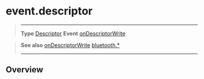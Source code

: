 # event.descriptor

> --------------------- ------------------------------------------------------------------------------------------
> __Type__              [Descriptor](/plugin/bluetooth/type/Descriptor/)
> __Event__             [onDescriptorWrite](/plugin/bluetooth/type/Gatt/event/onDescriptorWrite/)


> __See also__          [onDescriptorWrite](/plugin/bluetooth/type/Gatt/event/onDescriptorWrite/)
>						[bluetooth.*](/plugin/bluetooth/)
> --------------------- ------------------------------------------------------------------------------------------

## Overview